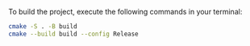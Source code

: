 To build the project, execute the following commands in your terminal:

```bash
cmake -S . -B build
cmake --build build --config Release
